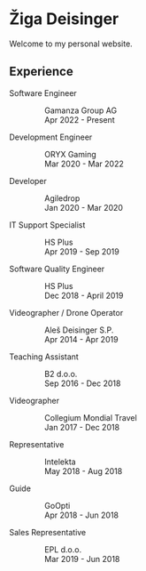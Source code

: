 # Žiga Deisinger

Welcome to my personal website.

## Experience

<dl>
    <dt>Software Engineer</dt>
    <dd>
        <ul>Gamanza Group AG<br>Apr 2022 - Present </ul>
    </dd>
    <dt>Development Engineer</dt>
    <dd>
        <ul>ORYX Gaming<br>Mar 2020 - Mar 2022</ul>
    </dd>
    <dt>Developer</dt>
    <dd>
        <ul>Agiledrop<br>Jan 2020 - Mar 2020</ul>
    </dd>
    <dt>IT Support Specialist</dt>
    <dd>
        <ul>HS Plus<br>Apr 2019 - Sep 2019</ul>
    </dd>
    <dt>Software Quality Engineer</dt>
    <dd>
        <ul>HS Plus<br>Dec 2018 - April 2019</ul>
    </dd>
    <dt>Videographer / Drone Operator</dt>
    <dd>
        <ul>Aleš Deisinger S.P.<br>Apr 2014 - Apr 2019</ul>
    </dd>
    <dt>Teaching Assistant</dt>
    <dd>
        <ul>B2 d.o.o.<br>Sep 2016 - Dec 2018</ul>
    </dd>
    <dt>Videographer</dt>
    <dd>
        <ul>Collegium Mondial Travel<br>Jan 2017 - Dec 2018</ul>
    </dd>
    <dt>Representative</dt>
    <dd>
        <ul>Intelekta<br>May 2018 - Aug 2018</ul>
    </dd>
    <dt>Guide</dt>
    <dd>
        <ul>GoOpti<br>Apr 2018 - Jun 2018</ul>
    </dd>
    <dt>Sales Representative</dt>
    <dd>
        <ul>EPL d.o.o.<br>Mar 2019 - Jun 2018</ul>
    </dd>
</dl>
